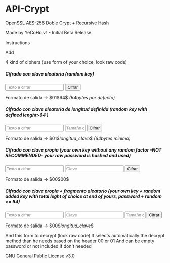 # API-Crypt
OpenSSL AES-256 Doble Crypt + Recursive Hash 

Made by YeCoHo v1 - Initial Beta Release



Instructions

Add <script src="Insane_Crypt.js"></script>

4 kind of ciphers (use form of your choice, look raw code)

<h5>Cifrado con clave aleatoria (random key)</h5> 
  <form action="" method="post" id="form_2crypt">
    <input id="input" type="text" pattern="[a-zA-Z0-9-_]{1,150}" name="input_2crypt" placeholder="Texto a cifrar" required />
    <input type="submit" class="button" value="Cifrar" /> <br/>
    <p class="info">Formato de salida -> $01$64$ <em>(64bytes por defecto)</em></p>
  </form>
      
<h5>Cifrado con clave aleatoria de longitud definida (random key with defined lenght>64 )</h5> 
  <form action="" method="post" id="form_2crypt_0">
    <input id="input_0" type="text" pattern="[a-zA-Z0-9-_]{1,150}" name="input_2crypt" placeholder="Texto a cifrar" required />
    <input id="input_size_0" type="text" pattern="[0-9]{1,15}" name="input_size_0" size="5" placeholder="Tamaño clave aleatoria" required />
    <input type="submit" class="button" value="Cifrar" /> <br/>
    <p class="info">Formato de salida -> $01$<i>longitud_clave</i>$ <em>(64bytes mínimo)</em></p>
  </form>
      
<h5>Cifrado con clave propia (your own key without any random factor -NOT RECOMMENDED- your raw password is hashed and used)</h5> 
  <form action="" method="post" id="form_2crypt_1">
    <input id="input_1" type="text" pattern="[a-zA-Z0-9-_]{1,150}" name="input_2crypt" placeholder="Texto a cifrar" required />
    <input id="input_pass_1" type="text" pattern="[a-zA-Z0-9-_]{1,150}" name="input_pass_2crypt" placeholder="Clave" required />
    <input type="submit" class="button" value="Cifrar" /> <br/>
    <p class="info">Formato de salida -> $00$00$</p>
  </form>

<h5>Cifrado con clave propia + fragmento aleatorio (your own key + random added key with total leght of choice at end of yours, password + random >= 64)</h5> 
  <form action="" method="post" id="form_2crypt_2">
    <input id="input_2" type="text" pattern="[a-zA-Z0-9-_]{1,150}" name="input_2crypt" placeholder="Texto a cifrar" required />
    <input id="input_pass_2" type="text" pattern="[a-zA-Z0-9-_]{1,150}" name="input_pass_2crypt" placeholder="Clave" required />
    <input id="input_size_2" type="text" pattern="[0-9]{1,15}" name="input_size_2" size="5" placeholder="Tamaño clave aleatoria" required />
    <input type="submit" class="button" value="Cifrar" /> <br/>
    <p class="info">Formato de salida -> $00$<i>longitud_clave</i>$</p>
  </form>


 And this form to decrypt (look raw code)
 It selects automatically the decrypt method than he needs based on the header $00$ or $01$
 And can be empty password or not included if don't needed


  <form action="" method="post" id="form_2decrypt">
    <input id="input_2decrypt" type="text" name="input_2decrypt" hidden/>
    <input id="input_pass_2decrypt" type="text" name="input_pass_2decrypt" hidden/>
  </form>



GNU General Public License v3.0

